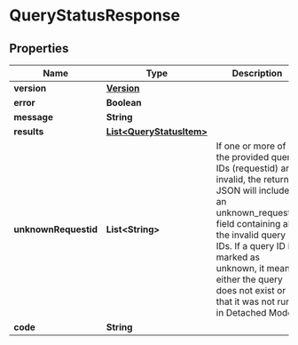 # QueryStatusResponse

## Properties
Name | Type | Description | Notes
------------ | ------------- | ------------- | -------------
**version** | [**Version**](Version.md) |  | 
**error** | **Boolean** |  | 
**message** | **String** |  | 
**results** | [**List&lt;QueryStatusItem&gt;**](QueryStatusItem.md) |  | 
**unknownRequestid** | **List&lt;String&gt;** | If one or more of the provided query IDs (requestid) are invalid, the return JSON will include an unknown_requestid field containing all the invalid query IDs. If a query ID is marked as unknown, it means either the query does not exist or that it was not run in Detached Mode.  |  [optional]
**code** | **String** |  | 
